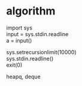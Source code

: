 # algorithm 
  
 
import sys  
input = sys.stdin.readline  
a = input()

sys.setrecursionlimit(10000)  
sys.stdin.readline()  
exit(0)



heapq, deque
